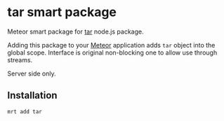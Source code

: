 tar smart package
=================

Meteor smart package for [tar](https://github.com/npm/node-tar) node.js package.

Adding this package to your [Meteor](http://www.meteor.com/) application adds `tar` object into the global scope.
Interface is original non-blocking one to allow use through streams.

Server side only.

Installation
------------

```
mrt add tar
```
